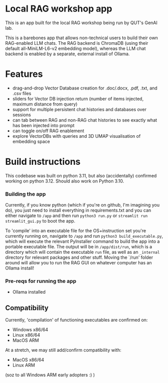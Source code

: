 # Local RAG workshop app
This is an app built for the local RAG workshop being run by QUT's GenAI lab.

This is a barebones app that allows non-technical users to build their own RAG-enabled LLM chats. The RAG backend is ChromaDB (using their default all-MiniLM-L6-v2 embedding model), whereas the LLM chat backend is enabled by a separate, external install of Ollama.

# Features
- drag-and-drop Vector Database creation for .doc/.docx, .pdf, .txt, and .csv files
- sliders for Vector DB injection return (number of items injected, maximum distance from query)
- support for multiple persistent chat histories and databases over sessions
- can tab between RAG and non-RAG chat histories to see exactly what has been injected into prompt
- can toggle on/off RAG enablement
- explore VectorDBs with queries and 3D UMAP visualisation of embedding space

# Build instructions
This codebase was built on python 3.11, but also (accidentally) confirmed working on python 3.12. Should also work on Python 3.10.

### Building the app
Currently, if you know python (which if you're on github, I'm imagining you do), you just need to install everything in requirements.txt and you can either navigate to `/app` and then run `python3 run.py` or  `streamlit run streamlit_gui.py` to boot the app.

To 'compile' into an executable file for the OS+instruction set you're currently running on, navigate to `/app` and run `python3 build_executable.py`, which will execute the relevant PyInstaller command to build the app into a portable executable file. The output will be in `/app/dist/run`, which is a directory which will contain the executable `run` file, as well as an `_internal` directory for relevant packages and other stuff. Moving the `/run' folder around will allow you to run the RAG GUI on whatever computer has an Ollama install!

### Pre-reqs for running the app
- Ollama installed

## Compatibility
Currently, 'compilation' of functioning executables are confirmed on:
- Windows x86/64
- Linux x86/64
- MacOS ARM

At a stretch, we may still add/confirm compatibility with:
- MacOS x86/64
- Linux ARM

(soz to all Windows ARM early adopters :) )

